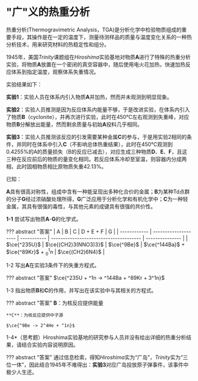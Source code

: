 # "广"义的热重分析

热重分析(Thermogravimetric Analysis，TGA)是分析化学中检验物质组成的重要手段，其操作是在一定的温度下，测量待测样品的质量与温度变化关系的一种热分析技术，用来研究材料的热稳定性和组分。

1945年，美国*Trinity*课题组在*Hiroshima*实验基地对物质**A**进行了特殊的热重分析实验，将物质**A**放置在一个密闭的真空容器中，随后使用电火花加热，快速加热反应体系到指定温度，观察体系失重情况。

实验结果如下：

**实验1**：实验人员在体系内引入物质**A**并加热，然而并未观测到明显现象。

**实验2**：实验人员推测是因为反应体系内能量不够，于是改进实验，在体系内引入了物质**B**（cyclonite），并再次进行实验，此时在450℃左右观测到失重峰，对应物质**B**分解放出能量，然而剩余质量与初始**A**投料几乎相同。

**实验3**：实验人员推测该反应的引发需要某种金属**C**的参与，于是用实验2相同的条件，并同时在体系中引入**C**（不影响总体热重结果），此时在450℃观测到0.4255%的A的质量损失（B的反应已减去），对应生成三种物质**D**、**E**、**F**，且这三种在反应前后的物质的量变化相同。若反应体系冷却至室温，则容器内分成两相，此时固相物质相比原物质失重42.13%。

已知：

**A**具有很高对称性，组成中含有一种能呈现出多种化合价的金属；**B**为某种Td点群的分子**G**经过浓硝酸处理所得，**G**广泛应用于分析化学和有机化学中；**C**为一种轻金属，其具有很强的毒性，与其他元素的成键具有很强的共价性。

**1-1** 尝试写出物质**A**-**G**的化学式。

??? abstract "答案"
    | A            | B                    | C           | D + E + F                              | G               |
    | ------------ | -------------------- | ----------- | -------------------------------------- | --------------- |
    | $\ce{^235U}$ | $\ce{(CH2)3(NNO3)3}$ | $\ce{^9Be}$ | $\ce{^144Ba}$ + $\ce{^89Kr}$ + $^1_0n$ | $\ce{(CH2)6N4}$ |

1-2 写出**A**在实验3条件下的失重方程式。

??? abstract "答案"
    $\ce{^235U + ^1n -> ^144Ba + ^89Kr + 3^1n}$

1-3 指出物质**B**和**C**的作用，并写出在该实验中与其相关的方程式。

??? abstract "答案"
    **B**：为核反应提供能量

    **C**：为核反应提供中子源

    $\ce{^9Be -> 2^4He + ^1n}$

1-4*（思考题）Hiroshima实验基地的研究参与人员并没有给出详细的热重分析结果，请结合实验内容说明原因。

??? abstract "答案"
    通过信息检索，得知*Hiroshima*实为“广岛”，*Trinity*实为“三位一体”，因此结合1945年不难得出：**实验3**对应广岛投放原子弹事件，该事件中极少人生还。